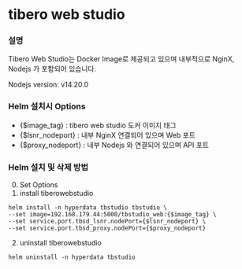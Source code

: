 # tibero web studio
### 설명
Tibero Web Studio는 Docker Image로 제공되고 있으며 내부적으로 NginX, Nodejs 가 포함되어 있습니다.

Nodejs version: v14.20.0
### Helm 설치시 Options
- {$image_tag} : tibero web studio 도커 이미지 태그
- {$lsnr_nodeport} : 내부 NginX 연결되어 있으며 Web 포트
- {$proxy_nodeport} : 내부 Nodejs 와 연결되어 있으며 API 포트
### Helm 설치 및 삭제 방법
0. Set Options
1. install tiberowebstudio
  ```
  helm install -n hyperdata tbstudio tbstudio \
  --set image=192.168.179.44:5000/tbstudio_web:{$image_tag} \
  --set service.port.tbsd_lsnr.nodePort={$lsnr_nodeport} \
  --set service.port.tbsd_proxy.nodePort={$proxy_nodeport}
  ```
2. uninstall tiberowebstudio
  ```
  helm uninstall -n hyperdata tbstudio 
  ```

